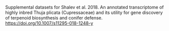 Supplemental datasets for Shalev et al. 2018. An annotated transcriptome of highly inbred Thuja plicata (Cupressaceae) and its utility for gene discovery of terpenoid biosynthesis and conifer defense. https://doi.org/10.1007/s11295-018-1248-y
